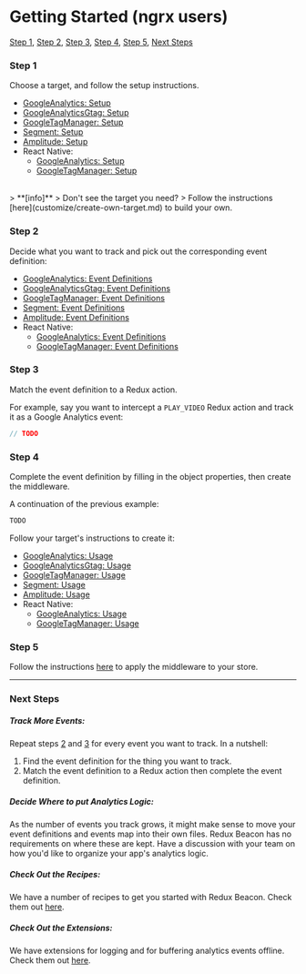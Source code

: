 # Getting Started (ngrx users)

[Step 1](#step-1), [Step 2](#step-2), [Step 3](#step-3), [Step 4](#step-4), [Step 5](#step-5), [Next Steps](#next-steps)

### Step 1
Choose a target, and follow the setup instructions.

 * [GoogleAnalytics: Setup](targets/google-analytics.md#setup)
 * [GoogleAnalyticsGtag: Setup](targets/google-analytics-gtag.md#setup)
 * [GoogleTagManager: Setup](targets/google-tag-manager.md#setup)
 * [Segment: Setup](targets/segment.md#setup)
 * [Amplitude: Setup](targets/amplitude.md#setup)
 * React Native:
   * [GoogleAnalytics: Setup](targets/react-native-google-analytics.md#setup)
   * [GoogleTagManager: Setup](targets/react-native-google-tag-manager.md#setup)

<br>
> **[info]**
> Don't see the target you need?
> Follow the instructions [here](customize/create-own-target.md) to build your own.

### Step 2
Decide what you want to track and pick out the corresponding event definition:

 * [GoogleAnalytics: Event Definitions](targets/google-analytics.md#event-definitions)
 * [GoogleAnalyticsGtag: Event Definitions](targets/google-analytics-gtag.md#event-definitions)
 * [GoogleTagManager: Event Definitions](targets/google-tag-manager.md#event-definitions)
 * [Segment: Event Definitions](targets/segment.md#event-definitions)
 * [Amplitude: Event Definitions](targets/amplitude.md#event-definitions)
 * React Native:
   * [GoogleAnalytics: Event Definitions](targets/react-native-google-analytics.md#event-definitions)
   * [GoogleTagManager: Event Definitions](targets/react-native-google-tag-manager.md#event-definitions)

### Step 3
Match the event definition to a Redux action.

For example, say you want to intercept a `PLAY_VIDEO` Redux action and track it
as a Google Analytics event:

```typescript
// TODO
```

### Step 4

Complete the event definition by filling in the object properties, then create the
middleware.

A continuation of the previous example:

```typescript
TODO
```

Follow your target's instructions to create it:

 * [GoogleAnalytics: Usage](targets/google-analytics.md#usage)
 * [GoogleAnalyticsGtag: Usage](targets/google-analytics-gtag.md#usage)
 * [GoogleTagManager: Usage](targets/google-tag-manager.md#usage)
 * [Segment: Usage](targets/segment.md#usage)
 * [Amplitude: Usage](targets/amplitude.md#usage)
 * React Native:
   * [GoogleAnalytics: Usage](targets/react-native-google-analytics.md#usage)
   * [GoogleTagManager: Usage](targets/react-native-google-tag-manager.md#usage)

### Step 5
Follow the instructions [here](https://redux.js.org/docs/api/applyMiddleware.html) to
apply the middleware to your store.

----

### Next Steps

##### Track More Events:
Repeat steps [2](#step-2) and [3](#step-3) for every event you want to track. In a nutshell:
  1. Find the event definition for the thing you want to track.
  2. Match the event definition to a Redux action then complete the event definition.

##### Decide Where to put Analytics Logic:
As the number of events you track grows, it might make sense to move your event
definitions and events map into their own files. Redux Beacon has no
requirements on where these are kept. Have a discussion with your team on how
you'd like to organize your app's analytics logic.

##### Check Out the Recipes:
We have a number of recipes to get you started with Redux Beacon. Check them
out [here](recipes/index.md).

##### Check Out the Extensions:
We have extensions for logging and for buffering analytics events
offline. Check them out [here](extensions/index.md).
